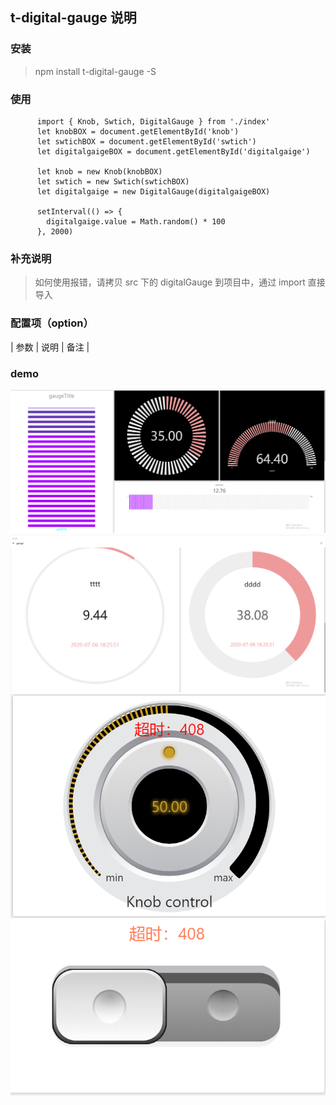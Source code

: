 ## t-digital-gauge 说明

### 安装

> npm install t-digital-gauge -S

### 使用

```
      import { Knob, Swtich, DigitalGauge } from './index'
      let knobBOX = document.getElementById('knob')
      let swtichBOX = document.getElementById('swtich')
      let digitalgaigeBOX = document.getElementById('digitalgaige')

      let knob = new Knob(knobBOX)
      let swtich = new Swtich(swtichBOX)
      let digitalgaige = new DigitalGauge(digitalgaigeBOX)

      setInterval(() => {
        digitalgaige.value = Math.random() * 100
      }, 2000)
```

### 补充说明

> 如何使用报错，请拷贝 src 下的 digitalGauge 到项目中，通过 import 直接导入

### 配置项（option）

| 参数 | 说明 | 备注 |

### demo

![demo](https://github.com/xiaomitangtang/t-digital-gauge/blob/master/img/1.png)
![demo](https://github.com/xiaomitangtang/t-digital-gauge/blob/master/img/2.png)
![knob](https://github.com/xiaomitangtang/t-digital-gauge/blob/master/img/4.png)
![swtich](https://github.com/xiaomitangtang/t-digital-gauge/blob/master/img/3.png)

